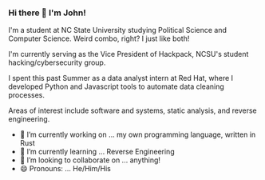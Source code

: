 ### Hi there 👋 I'm John!

I'm a student at NC State University studying Political Science and Computer Science. Weird combo, right? I just like both!

I'm currently serving as the Vice President of Hackpack, NCSU's student hacking/cybersecurity group.

I spent this past Summer as a data analyst intern at Red Hat, where I developed Python and Javascript tools to automate data cleaning processes.

Areas of interest include software and systems, static analysis, and reverse engineering.

- 🔭 I’m currently working on ... my own programming language, written in Rust
- 🌱 I’m currently learning ... Reverse Engineering
- 👯 I’m looking to collaborate on ... anything!
- 😄 Pronouns: ... He/Him/His


